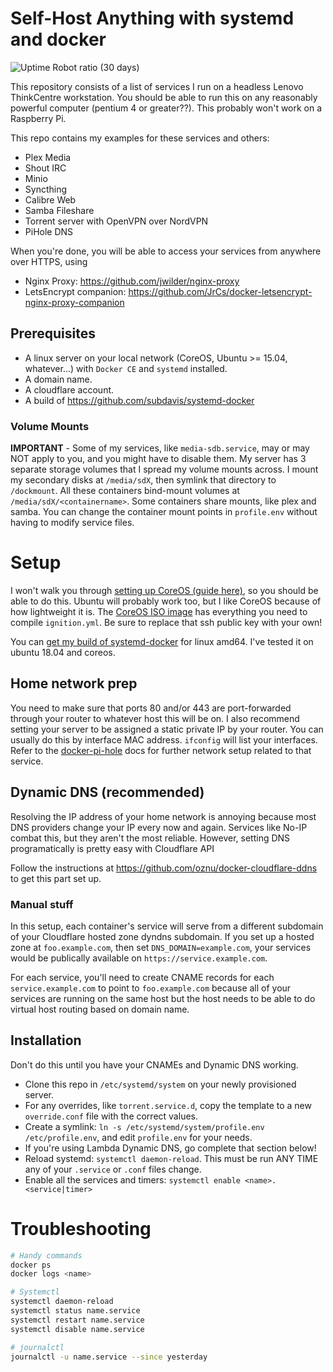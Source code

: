 # Self-Host Anything with systemd and docker

![Uptime Robot ratio (30 days)](https://img.shields.io/uptimerobot/ratio/m784171033-0a5b0fa97302da182e304db8)

This repository consists of a list of services I run on a headless Lenovo ThinkCentre workstation.  You should be able to run this on any reasonably powerful computer (pentium 4 or greater??).  This probably won't work on a Raspberry Pi.

This repo contains my examples for these services and others:

* Plex Media
* Shout IRC
* Minio
* Syncthing
* Calibre Web
* Samba Fileshare
* Torrent server with OpenVPN over NordVPN
* PiHole DNS

When you're done, you will be able to access your services from anywhere over HTTPS, using

* Nginx Proxy: https://github.com/jwilder/nginx-proxy
* LetsEncrypt companion: https://github.com/JrCs/docker-letsencrypt-nginx-proxy-companion

## Prerequisites

* A linux server on your local network (CoreOS, Ubuntu >= 15.04, whatever...) with `Docker CE` and `systemd` installed.
* A domain name.
* A cloudflare account.
* A build of https://github.com/subdavis/systemd-docker

### Volume Mounts

**IMPORTANT** - Some of my services, like `media-sdb.service`, may or may NOT apply to you, and you might have to disable them.  My server has 3 separate storage volumes that I spread my volume mounts across.  I mount my secondary disks at `/media/sdX`, then symlink that directory to `/dockmount`.  All these containers bind-mount volumes at `/media/sdX/<containername>`.  Some containers share mounts, like plex and samba.  You can change the container mount points in `profile.env` without having to modify service files.

# Setup

I won't walk you through [setting up CoreOS (guide here)](https://coreos.com/os/docs/latest/installing-to-disk.html), so you should be able to do this.  Ubuntu will probably work too, but I like CoreOS because of how lightweight it is.  The [CoreOS ISO image](https://coreos.com/os/docs/latest/booting-with-iso.html) has everything you need to compile `ignition.yml`.  Be sure to replace that ssh public key with your own!

You can [get my build of systemd-docker](https://github.com/subdavis/systemd-docker/releases/tag/1.0.0) for linux amd64.  I've tested it on ubuntu 18.04 and coreos.

## Home network prep

You need to make sure that ports 80 and/or 443 are port-forwarded through your router to whatever host this will be on.  I also recommend setting your server to be assigned a static private IP by your router.  You can usually do this by interface MAC address.  `ifconfig` will list your interfaces.  Refer to the [docker-pi-hole](https://github.com/pi-hole/docker-pi-hole) docs for further network setup related to that service.

## Dynamic DNS (recommended)

Resolving the IP address of your home network is annoying because most DNS providers change your IP every now and again.  Services like No-IP combat this, but they aren't the most reliable.  However, setting DNS programatically is pretty easy with Cloudflare API

Follow the instructions at https://github.com/oznu/docker-cloudflare-ddns to get this part set up.

### Manual stuff

In this setup, each container's service will serve from a different subdomain of your Cloudflare hosted zone dyndns subdomain.  If you set up a hosted zone at `foo.example.com`, then set `DNS_DOMAIN=example.com`, your services would be publically available on `https://service.example.com`.

For each service, you'll need to create CNAME records for each `service.example.com` to point to `foo.example.com` because all of your services are running on the same host but the host needs to be able to do virtual host routing based on domain name.

## Installation

Don't do this until you have your CNAMEs and Dynamic DNS working.

* Clone this repo in `/etc/systemd/system` on your newly provisioned server.
* For any overrides, like `torrent.service.d`, copy the template to a new `override.conf` file with the correct values.
* Create a symlink: `ln -s /etc/systemd/system/profile.env /etc/profile.env`, and edit `profile.env` for your needs.
* If you're using Lambda Dynamic DNS, go complete that section below!
* Reload systemd: `systemctl daemon-reload`. This must be run ANY TIME any of your `.service` or `.conf` files change.
* Enable all the services and timers: `systemctl enable <name>.<service|timer>`

# Troubleshooting

```bash
# Handy commands
docker ps
docker logs <name>

# Systemctl
systemctl daemon-reload
systemctl status name.service
systemctl restart name.service
systemctl disable name.service

# journalctl
journalctl -u name.service --since yesterday
```
